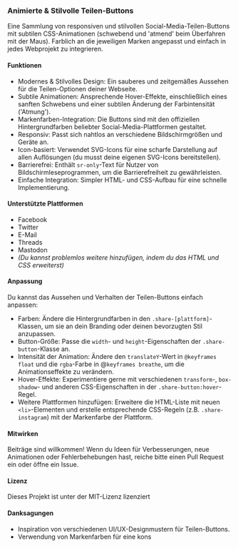 ### Animierte & Stilvolle Teilen-Buttons
Eine Sammlung von responsiven und stilvollen Social-Media-Teilen-Buttons mit subtilen CSS-Animationen (schwebend und 'atmend' beim Überfahren mit der Maus). Farblich an die jeweiligen Marken angepasst und einfach in jedes Webprojekt zu integrieren.
#### Funktionen
- Modernes & Stilvolles Design: Ein sauberes und zeitgemäßes Aussehen für die Teilen-Optionen deiner Webseite.
- Subtile Animationen: Ansprechende Hover-Effekte, einschließlich eines sanften Schwebens und einer subtilen Änderung der Farbintensität ('Atmung').
- Markenfarben-Integration: Die Buttons sind mit den offiziellen Hintergrundfarben beliebter Social-Media-Plattformen gestaltet.
- Responsiv: Passt sich nahtlos an verschiedene Bildschirmgrößen und Geräte an.
- Icon-basiert: Verwendet SVG-Icons für eine scharfe Darstellung auf allen Auflösungen (du musst deine eigenen SVG-Icons bereitstellen).
- Barrierefrei: Enthält `sr-only`-Text für Nutzer von Bildschirmleseprogrammen, um die Barrierefreiheit zu gewährleisten.
- Einfache Integration: Simpler HTML- und CSS-Aufbau für eine schnelle Implementierung.
#### Unterstützte Plattformen
- Facebook
- Twitter
- E-Mail
- Threads
- Mastodon
- *(Du kannst problemlos weitere hinzufügen, indem du das HTML und CSS erweiterst)*
#### Anpassung
Du kannst das Aussehen und Verhalten der Teilen-Buttons einfach anpassen:
- Farben: Ändere die Hintergrundfarben in den `.share-[plattform]`-Klassen, um sie an dein Branding oder deinen bevorzugten Stil anzupassen.
- Button-Größe: Passe die `width`- und `height`-Eigenschaften der `.share-button`-Klasse an.
- Intensität der Animation: Ändere den `translateY`-Wert in `@keyframes float` und die `rgba`-Farbe in @`keyframes breathe`, um die Animationseffekte zu verändern.
- Hover-Effekte: Experimentiere gerne mit verschiedenen `transform`-, `box-shadow`- und anderen CSS-Eigenschaften in der `.share-button:hover`-Regel.
- Weitere Plattformen hinzufügen: Erweitere die HTML-Liste mit neuen `<li>`-Elementen und erstelle entsprechende CSS-Regeln (z.B. `.share-instagram`) mit der Markenfarbe der Plattform.
#### Mitwirken
Beiträge sind willkommen! Wenn du Ideen für Verbesserungen, neue Animationen oder Fehlerbehebungen hast, reiche bitte einen Pull Request ein oder öffne ein Issue.
#### Lizenz
Dieses Projekt ist unter der MIT-Lizenz lizenziert
#### Danksagungen
- Inspiration von verschiedenen UI/UX-Designmustern für Teilen-Buttons.
- Verwendung von Markenfarben für eine kons

